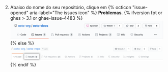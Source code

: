 2. Abaixo do nome do seu repositório, clique em
{% octicon "issue-opened" aria-label="The issues icon" %} **Problemas**.
   {% ifversion fpt or ghes > 3.1 or ghae-issue-4483 %}
   ![Aba de problemas](/assets/images/help/repository/repo-tabs-issues.png){% else %}
![Issues tab](/assets/images/enterprise/3.1/help/repository/repo-tabs-issues.png){% endif %}
